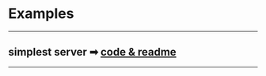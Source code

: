 # Examples

___

## simplest server ➡︎ [code & readme](https://github.com/simonedelpopolo/koorie/blob/main/docs/simplest-server/) 

___
